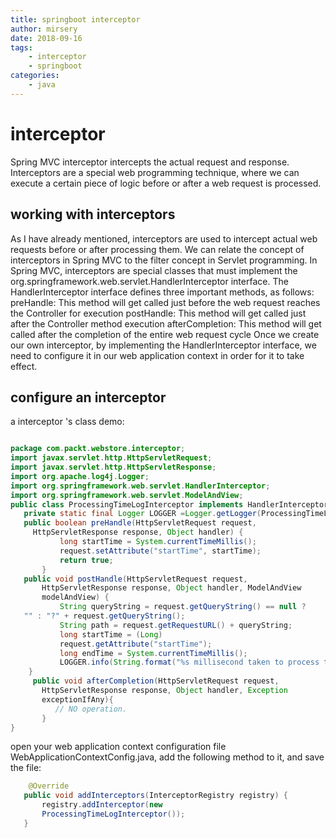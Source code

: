```yaml
---
title: springboot interceptor
author: mirsery
date: 2018-09-16
tags: 
    - interceptor
    - springboot
categories: 
    - java  
---
```


# interceptor
Spring MVC interceptor intercepts the actual request and response. Interceptors are a special web programming technique, where we can execute a certain piece of logic before or after a web request is processed. 
## working with interceptors
As I have already mentioned, interceptors are used to intercept actual web requests before or after processing them. We can relate the concept of interceptors in Spring MVC to the filter concept in Servlet programming. In Spring MVC, interceptors are special classes that must implement the org.springframework.web.servlet.HandlerInterceptor interface. The HandlerInterceptor interface defines three important methods, as follows:
preHandle: This method will get called just before the web request reaches the Controller for execution
postHandle: This method will get called just after the Controller method execution
afterCompletion: This method will get called after the completion of the entire web request cycle
Once we create our own interceptor, by implementing the HandlerInterceptor interface, we need to configure it in our web application context in order for it to take effect.
## configure an interceptor
 a interceptor 's class demo:
```java

package com.packt.webstore.interceptor;
import javax.servlet.http.HttpServletRequest;
import javax.servlet.http.HttpServletResponse;
import org.apache.log4j.Logger;
import org.springframework.web.servlet.HandlerInterceptor;
import org.springframework.web.servlet.ModelAndView;
public class ProcessingTimeLogInterceptor implements HandlerInterceptor {
   private static final Logger LOGGER =Logger.getLogger(ProcessingTimeLogInterceptor.class);
   public boolean preHandle(HttpServletRequest request,
     HttpServletResponse response, Object handler) {
           long startTime = System.currentTimeMillis();
           request.setAttribute("startTime", startTime);
           return true;
       }
   public void postHandle(HttpServletRequest request,
       HttpServletResponse response, Object handler, ModelAndView
       modelAndView) {
           String queryString = request.getQueryString() == null ?
   "" : "?" + request.getQueryString();
           String path = request.getRequestURL() + queryString;
           long startTime = (Long)
           request.getAttribute("startTime");
           long endTime = System.currentTimeMillis();
           LOGGER.info(String.format("%s millisecond taken to process the request %s.",(endTime - startTime), path));
    }
     public void afterCompletion(HttpServletRequest request,
       HttpServletResponse response, Object handler, Exception
       exceptionIfAny){
          // NO operation.
       }
}
```
open your web application context configuration file WebApplicationContextConfig.java, add the following method to it, and save the file:
```java
    @Override
   public void addInterceptors(InterceptorRegistry registry) {
       registry.addInterceptor(new
       ProcessingTimeLogInterceptor());
   }
```

   
